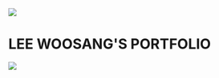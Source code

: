 <img src="https://capsule-render.vercel.app/api?type=waving&color=3065AC&height=150&section=header" />
<h1>LEE WOOSANG'S PORTFOLIO</h1>
<img src="https://capsule-render.vercel.app/api?type=waving&color=3065AC&height=150&section=footer" />
